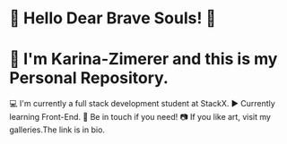 # :purple_heart: Hello Dear Brave Souls! :purple_heart:
# :raising_hand: I'm Karina-Zimerer and this is my Personal Repository.

:computer:      I'm  currently a full stack development student at StackX.
:arrow_forward: Currently learning Front-End.
:love_letter:   Be in touch if you need!
:camera:        If you like art, visit my galleries.The link is in bio.

         
